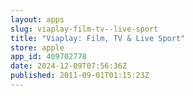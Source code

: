 ```yaml
---
layout: apps
slug: viaplay-film-tv--live-sport
title: "Viaplay: Film, TV & Live Sport"
store: apple
app_id: 409702778
date: 2024-12-09T07:56:36Z
published: 2011-09-01T01:15:23Z
---
```

